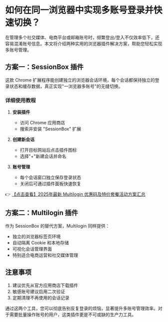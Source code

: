 # 如何在同一浏览器中实现多账号登录并快速切换？

在管理多个社交媒体、电商平台或邮箱账号时，频繁登出/登入不仅效率低下，还容易混淆账号信息。本文将介绍两种实用的浏览器插件解决方案，帮助您轻松实现多账号管理。

## 方案一：SessionBox 插件

这款 Chrome 扩展程序能创建独立的浏览器会话环境，每个会话都保持独立的登录状态和缓存数据，真正实现"一浏览器多账号"的无缝切换。

### 详细使用教程

1. **安装插件**
   - 访问 Chrome 应用商店
   - 搜索并安装 "SessionBox" 扩展

2. **创建新会话**
   - 打开目标网站后点击插件图标
   - 选择"+"新建会话并命名

3. **账号管理**
   - 每个会话窗口独立保存登录状态
   - 关闭后可通过插件面板快速恢复

👉 [【点击查看】2025年最新 Multilogin 优惠码及特价套餐活动方案汇总](https://bit.ly/multIlogin)

## 方案二：Multilogin 插件

作为 SessionBox 的替代方案，Multilogin 同样提供：
- 独立的浏览器标签页环境
- 自动隔离 Cookie 和本地存储
- 可视化会话管理界面
- 特别适合电商运营和社交媒体管理

## 注意事项

1. 建议优先从官方应用商店下载插件
2. 敏感账号建议启用二次验证
3. 定期清理不再使用的会话记录

通过这两个工具，您可以彻底告别反复登录的烦恼，显著提升多账号管理效率。对于需要批量操作账号的用户，这类插件更是不可或缺的生产力工具。